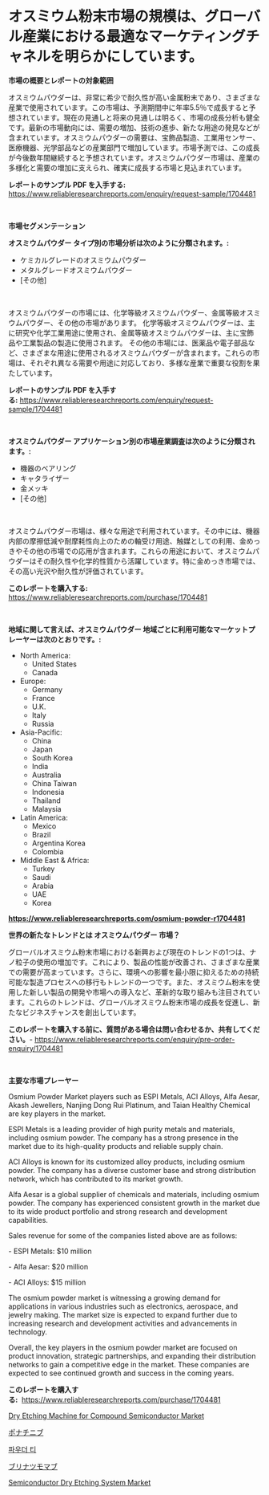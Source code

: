 <p><h1>オスミウム粉末市場の規模は、グローバル産業における最適なマーケティングチャネルを明らかにしています。</h1></p><p><strong>市場の概要とレポートの対象範囲</strong></p>
<p><p>オスミウムパウダーは、非常に希少で耐久性が高い金属粉末であり、さまざまな産業で使用されています。この市場は、予測期間中に年率5.5％で成長すると予想されています。現在の見通しと将来の見通しは明るく、市場の成長分析も健全です。最新の市場動向には、需要の増加、技術の進歩、新たな用途の発見などが含まれています。オスミウムパウダーの需要は、宝飾品製造、工業用センサー、医療機器、光学部品などの産業部門で増加しています。市場予測では、この成長が今後数年間継続すると予想されています。オスミウムパウダー市場は、産業の多様化と需要の増加に支えられ、確実に成長する市場と見込まれています。</p></p>
<p><strong>レポートのサンプル PDF を入手する:</strong> <a href="https://www.reliableresearchreports.com/enquiry/request-sample/1704481">https://www.reliableresearchreports.com/enquiry/request-sample/1704481</a></p>
<p>&nbsp;</p>
<p><strong>市場セグメンテーション</strong></p>
<p><strong>オスミウムパウダー タイプ別の市場分析は次のように分類されます。:</strong></p>
<p><ul><li>ケミカルグレードのオスミウムパウダー</li><li>メタルグレードオスミウムパウダー</li><li>[その他]</li></ul></p>
<p>&nbsp;</p>
<p><p>オスミウムパウダーの市場には、化学等級オスミウムパウダー、金属等級オスミウムパウダー、その他の市場があります。 化学等級オスミウムパウダーは、主に研究や化学工業用途に使用され、金属等級オスミウムパウダーは、主に宝飾品や工業製品の製造に使用されます。 その他の市場には、医薬品や電子部品など、さまざまな用途に使用されるオスミウムパウダーが含まれます。これらの市場は、それぞれ異なる需要や用途に対応しており、多様な産業で重要な役割を果たしています。</p></p>
<p><strong>レポートのサンプル PDF を入手する:</strong>&nbsp;<a href="https://www.reliableresearchreports.com/enquiry/request-sample/1704481">https://www.reliableresearchreports.com/enquiry/request-sample/1704481</a></p>
<p>&nbsp;</p>
<p><strong> オスミウムパウダー アプリケーション別の市場産業調査は次のように分類されます。:</strong></p>
<p><ul><li>機器のベアリング</li><li>キャタライザー</li><li>金メッキ</li><li>[その他]</li></ul></p>
<p>&nbsp;</p>
<p><p>オスミウムパウダー市場は、様々な用途で利用されています。その中には、機器内部の摩擦低減や耐摩耗性向上のための軸受け用途、触媒としての利用、金めっきやその他の市場での応用が含まれます。これらの用途において、オスミウムパウダーはその耐久性や化学的性質から活躍しています。特に金めっき市場では、その高い光沢や耐久性が評価されています。</p></p>
<p><strong>このレポートを購入する:</strong>&nbsp; <a href="https://www.reliableresearchreports.com/purchase/1704481">https://www.reliableresearchreports.com/purchase/1704481</a></p>
<p>&nbsp;</p>
<p><strong>地域に関して言えば、オスミウムパウダー 地域ごとに利用可能なマーケットプレーヤーは次のとおりです。:</strong></p>
<p><ul>
    <li>
        North America:
        <ul>
            <li>United States</li>
            <li>Canada</li>
        </ul>
    </li>
    <li>
        Europe:
        <ul>
            <li>Germany</li>
            <li>France</li>
            <li>U.K.</li>
            <li>Italy</li>
            <li>Russia</li>
        </ul>
    </li>
    <li>
        Asia-Pacific:
        <ul>
            <li>China</li>
            <li>Japan</li>
            <li>South Korea</li>
            <li>India</li>
            <li>Australia</li>
            <li>China Taiwan</li>
            <li>Indonesia</li>
            <li>Thailand</li>
            <li>Malaysia</li>
        </ul>
    </li>
    <li>
        Latin America:
        <ul>
            <li>Mexico</li>
            <li>Brazil</li>
            <li>Argentina Korea</li>
            <li>Colombia</li>
        </ul>
    </li>
    <li>
        Middle East & Africa:
        <ul>
            <li>Turkey</li>
            <li>Saudi</li>
            <li>Arabia</li>
            <li>UAE</li>
            <li>Korea</li>
        </ul>
    </li>
    </ul></p>
<p><strong><a href="https://www.reliableresearchreports.com/osmium-powder-r1704481">https://www.reliableresearchreports.com/osmium-powder-r1704481</a></strong>&nbsp;</p>
<p><strong>世界の新たなトレンドとは オスミウムパウダー 市場？</strong></p>
<p><p>グローバルオスミウム粉末市場における新興および現在のトレンドの1つは、ナノ粒子の使用の増加です。これにより、製品の性能が改善され、さまざまな産業での需要が高まっています。さらに、環境への影響を最小限に抑えるための持続可能な製造プロセスへの移行もトレンドの一つです。また、オスミウム粉末を使用した新しい製品の開発や市場への導入など、革新的な取り組みも注目されています。これらのトレンドは、グローバルオスミウム粉末市場の成長を促進し、新たなビジネスチャンスを創出しています。</p></p>
<p><strong>このレポートを購入する前に、質問がある場合は問い合わせるか、共有してください。</strong>- <a href="https://www.reliableresearchreports.com/enquiry/pre-order-enquiry/1704481">https://www.reliableresearchreports.com/enquiry/pre-order-enquiry/1704481</a></p>
<p>&nbsp;</p>
<p><strong>主要な市場プレーヤー</strong></p>
<p><p>Osmium Powder Market players such as ESPI Metals, ACI Alloys, Alfa Aesar, Akash Jewellers, Nanjing Dong Rui Platinum, and Taian Healthy Chemical are key players in the market. </p><p>ESPI Metals is a leading provider of high purity metals and materials, including osmium powder. The company has a strong presence in the market due to its high-quality products and reliable supply chain.</p><p>ACI Alloys is known for its customized alloy products, including osmium powder. The company has a diverse customer base and strong distribution network, which has contributed to its market growth.</p><p>Alfa Aesar is a global supplier of chemicals and materials, including osmium powder. The company has experienced consistent growth in the market due to its wide product portfolio and strong research and development capabilities.</p><p>Sales revenue for some of the companies listed above are as follows:</p><p>- ESPI Metals: $10 million</p><p>- Alfa Aesar: $20 million</p><p>- ACI Alloys: $15 million</p><p>The osmium powder market is witnessing a growing demand for applications in various industries such as electronics, aerospace, and jewelry making. The market size is expected to expand further due to increasing research and development activities and advancements in technology.</p><p>Overall, the key players in the osmium powder market are focused on product innovation, strategic partnerships, and expanding their distribution networks to gain a competitive edge in the market. These companies are expected to see continued growth and success in the coming years.</p></p>
<p><strong>このレポートを購入する:</strong>&nbsp;&nbsp;<a href="https://www.reliableresearchreports.com/purchase/1704481">https://www.reliableresearchreports.com/purchase/1704481</a></p>
<p><p><a href="https://www.linkedin.com/pulse/dry-etching-machine-compound-semiconductor-market-size-reveals-diwif?trackingId=LdidcRZ3HPq%2B0ixoyQUEeg%3D%3D">Dry Etching Machine for Compound Semiconductor Market</a></p><p><a href="https://medium.com/@brendancole1992/%E3%83%9D%E3%83%8A%E3%83%81%E3%83%8B%E3%83%96%E3%81%AE%E5%B8%82%E5%A0%B4%E8%AA%BF%E6%9F%BB%E3%83%AC%E3%83%9D%E3%83%BC%E3%83%88-%E3%81%9D%E3%81%AE%E6%AD%B4%E5%8F%B2%E3%81%8A%E3%82%88%E3%81%B32031%E5%B9%B4%E3%81%BE%E3%81%A7%E3%81%AE%E4%BA%88%E6%B8%AC-5e60174dc199">ポナチニブ</a></p><p><a href="https://medium.com/@bruiser75687/%EB%B6%84%EB%A7%90%EC%B0%A8-%EC%8B%9C%EC%9E%A5-%EA%B2%BD%EC%9F%81-%EB%B6%84%EC%84%9D-%EC%8B%9C%EC%9E%A5-%EB%8F%99%ED%96%A5-%EB%B0%8F-2031%EB%85%84%EA%B9%8C%EC%A7%80%EC%9D%98-%EC%98%88%EC%B8%A1-710d70df5386">파우더 티</a></p><p><a href="https://medium.com/@leonardgreene1/%E3%83%96%E3%83%AA%E3%83%8A%E3%83%84%E3%83%A2%E3%83%9E%E3%83%96%E5%B8%82%E5%A0%B4-2031%E5%B9%B4%E3%81%BE%E3%81%A7%E3%81%AE%E3%83%88%E3%83%AC%E3%83%B3%E3%83%89-%E4%BA%88%E6%B8%AC-%E7%AB%B6%E4%BA%89%E5%88%86%E6%9E%90-6747e5eb5d4f">ブリナツモマブ</a></p><p><a href="https://www.linkedin.com/pulse/semiconductor-dry-etching-system-market-insight-trends-growth-enlff?trackingId=Orp2Le73gd%2B63bgAo2ZzlQ%3D%3D">Semiconductor Dry Etching System Market</a></p></p>